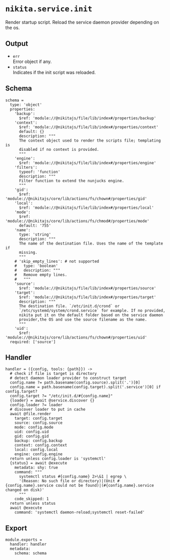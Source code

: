 
# `nikita.service.init`

Render startup script.
Reload the service daemon provider depending on the os.

## Output

* `err`   
  Error object if any.
* `status`   
  Indicates if the init script was reloaded.

## Schema

    schema =
      type: 'object'
      properties:
        'backup':
          $ref: 'module://@nikitajs/file/lib/index#/properties/backup'
        'context':
          $ref: 'module://@nikitajs/file/lib/index#/properties/context'
          default: {}
          description: """
          The context object used to render the scripts file; templating is
          disabled if no context is provided.
          """
        'engine':
          $ref: 'module://@nikitajs/file/lib/index#/properties/engine'
        'filters':
          typeof: 'function'
          description: """
          Filter function to extend the nunjucks engine.
          """
        'gid':
          $ref: 'module://@nikitajs/core/lib/actions/fs/chown#/properties/gid'
        'local':
          $ref: 'module://@nikitajs/file/lib/index#/properties/local'
        'mode':
          $ref: 'module://@nikitajs/core/lib/actions/fs/chmod#/properties/mode'
          default: '755'
        'name':
          type: 'string'
          description: """
          The name of the destination file. Uses the name of the template if
          missing.
          """
        # 'skip_empty_lines': # not supported
        #   type: 'boolean'
        #   description: """
        #   Remove empty lines.
        #   """
        'source':
          $ref: 'module://@nikitajs/file/lib/index#/properties/source'
        'target':
          $ref: 'module://@nikitajs/file/lib/index#/properties/target'
          description: """
          The destination file. `/etc/init.d/crond` or
          `/etc/systemd/system/crond.service` for example. If no provided,
          nikita put it on the default folder based on the service daemon
          provider,the OS and use the source filename as the name.
          """
        'uid':
          $ref: 'module://@nikitajs/core/lib/actions/fs/chown#/properties/uid'
      required: ['source']
## Handler

    handler = ({config, tools: {path}}) ->
      # check if file is target is directory
      # detect daemon loader provider to construct target
      config.name ?= path.basename(config.source).split('.')[0]
      config.name = path.basename(config.target).split('.service')[0] if config.target?
      config.target ?= "/etc/init.d/#{config.name}"
      {loader} = await @service.discover {}
      config.loader ?= loader
      # discover loader to put in cache
      await @file.render
        target: config.target
        source: config.source
        mode: config.mode
        uid: config.uid
        gid: config.gid
        backup: config.backup
        context: config.context
        local: config.local
        engine: config.engine
      return unless config.loader is 'systemctl'
      {status} = await @execute
        metadata: shy: true
        command: """
          systemctl status #{config.name} 2>\&1 | egrep \
          '(Reason: No such file or directory)|(Unit #{config.name}.service could not be found)|(#{config.name}.service changed on disk)'
          """
        code_skipped: 1
      return unless status
      await @execute
        command: 'systemctl daemon-reload;systemctl reset-failed'

## Export

    module.exports =
      handler: handler
      metadata:
        schema: schema

[sysvinit vs systemd]:(https://www.digitalocean.com/community/tutorials/how-to-configure-a-linux-service-to-start-automatically-after-a-crash-or-reboot-part-2-reference)
